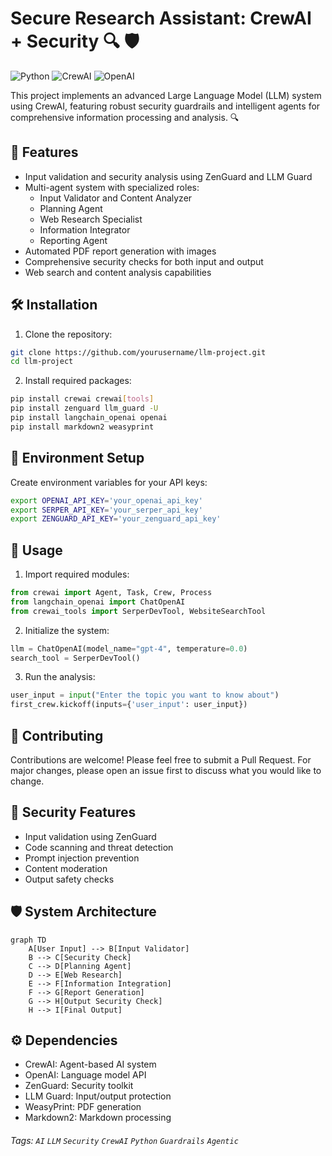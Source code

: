 # Secure Research Assistant: CrewAI + Security 🔍 🛡️

![Python](https://img.shields.io/badge/python-v3.8+-blue.svg)
![CrewAI](https://img.shields.io/badge/CrewAI-0.41.1-orange.svg)
![OpenAI](https://img.shields.io/badge/OpenAI-API-brightgreen.svg)

This project implements an advanced Large Language Model (LLM) system using CrewAI, featuring robust security guardrails and intelligent agents for comprehensive information processing and analysis. 🔍

## 🌟 Features

- Input validation and security analysis using ZenGuard and LLM Guard
- Multi-agent system with specialized roles:
  - Input Validator and Content Analyzer
  - Planning Agent
  - Web Research Specialist
  - Information Integrator
  - Reporting Agent
- Automated PDF report generation with images
- Comprehensive security checks for both input and output
- Web search and content analysis capabilities

## 🛠️ Installation

1. Clone the repository:

```bash
git clone https://github.com/yourusername/llm-project.git
cd llm-project
```

2. Install required packages:

```bash
pip install crewai crewai[tools]
pip install zenguard llm_guard -U
pip install langchain_openai openai
pip install markdown2 weasyprint
```

## 🔑 Environment Setup

Create environment variables for your API keys:

```bash
export OPENAI_API_KEY='your_openai_api_key'
export SERPER_API_KEY='your_serper_api_key'
export ZENGUARD_API_KEY='your_zenguard_api_key'
```

## 🚀 Usage

1. Import required modules:

```python
from crewai import Agent, Task, Crew, Process
from langchain_openai import ChatOpenAI
from crewai_tools import SerperDevTool, WebsiteSearchTool
```

2. Initialize the system:

```python
llm = ChatOpenAI(model_name="gpt-4", temperature=0.0)
search_tool = SerperDevTool()
```

3. Run the analysis:

```python
user_input = input("Enter the topic you want to know about")
first_crew.kickoff(inputs={'user_input': user_input})
```

## 🤝 Contributing

Contributions are welcome! Please feel free to submit a Pull Request. For major changes, please open an issue first to discuss what you would like to change.



## 🔐 Security Features

- Input validation using ZenGuard
- Code scanning and threat detection
- Prompt injection prevention
- Content moderation
- Output safety checks

## 🛡️ System Architecture

```mermaid
graph TD
    A[User Input] --> B[Input Validator]
    B --> C[Security Check]
    C --> D[Planning Agent]
    D --> E[Web Research]
    E --> F[Information Integration]
    F --> G[Report Generation]
    G --> H[Output Security Check]
    H --> I[Final Output]
```

## ⚙️ Dependencies

- CrewAI: Agent-based AI system
- OpenAI: Language model API
- ZenGuard: Security toolkit
- LLM Guard: Input/output protection
- WeasyPrint: PDF generation
- Markdown2: Markdown processing

###### Tags: `AI` `LLM` `Security` `CrewAI` `Python` `Guardrails` `Agentic`

